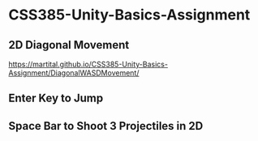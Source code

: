 # CSS385-Unity-Basics-Assignment

## 2D Diagonal Movement
https://martital.github.io/CSS385-Unity-Basics-Assignment/DiagonalWASDMovement/

## Enter Key to Jump

## Space Bar to Shoot 3 Projectiles in 2D
